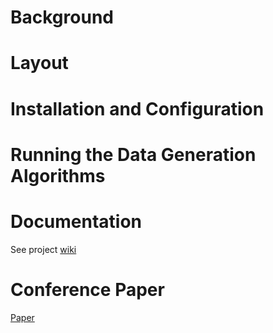# Background

# Layout

# Installation and Configuration

# Running the Data Generation Algorithms

# Documentation
See project [wiki](https://github.com/ebegoli/ErrorProne/wiki)

# Conference Paper
[Paper](https://github.com/Bowiemb/ErrorProne/wiki)

